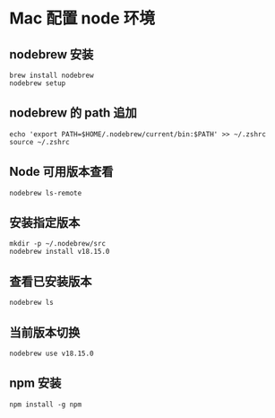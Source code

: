 # Mac 配置 node 环境

## nodebrew 安装
```
brew install nodebrew
nodebrew setup
```

## nodebrew 的 path 追加
```
echo 'export PATH=$HOME/.nodebrew/current/bin:$PATH' >> ~/.zshrc
source ~/.zshrc
```

## Node 可用版本查看
```
nodebrew ls-remote
```

## 安装指定版本
```
mkdir -p ~/.nodebrew/src
nodebrew install v18.15.0
```

## 查看已安装版本
```
nodebrew ls
```

## 当前版本切换
```
nodebrew use v18.15.0
```

## npm 安装
```
npm install -g npm
```

